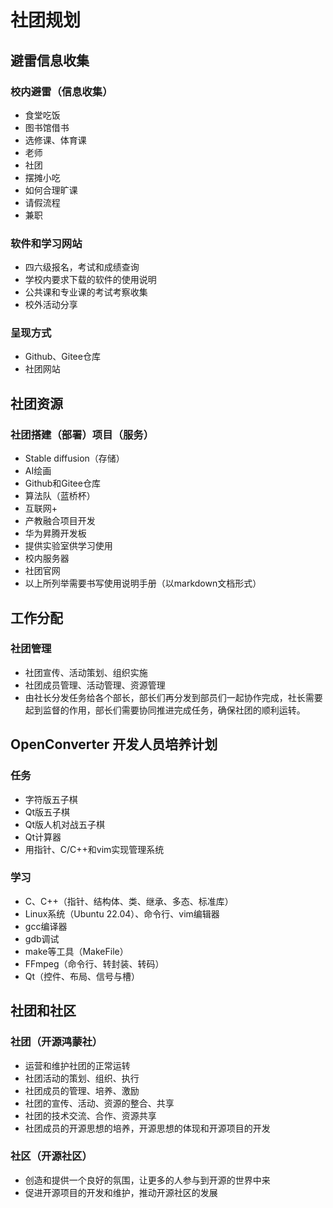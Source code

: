 # 社团规划

## 避雷信息收集

### 校内避雷（信息收集）
- 食堂吃饭
- 图书馆借书
- 选修课、体育课
- 老师
- 社团
- 摆摊小吃
- 如何合理旷课
- 请假流程
- 兼职

### 软件和学习网站
- 四六级报名，考试和成绩查询
- 学校内要求下载的软件的使用说明
- 公共课和专业课的考试考察收集
- 校外活动分享

### 呈现方式
- Github、Gitee仓库
- 社团网站

## 社团资源

### 社团搭建（部署）项目（服务）
- Stable diffusion（存储）
- AI绘画
- Github和Gitee仓库
- 算法队（蓝桥杯）
- 互联网+
- 产教融合项目开发
- 华为昇腾开发板
- 提供实验室供学习使用
- 校内服务器
- 社团官网
- 以上所列举需要书写使用说明手册（以markdown文档形式）

## 工作分配

### 社团管理
- 社团宣传、活动策划、组织实施
- 社团成员管理、活动管理、资源管理
- 由社长分发任务给各个部长，部长们再分发到部员们一起协作完成，社长需要起到监督的作用，部长们需要协同推进完成任务，确保社团的顺利运转。

## OpenConverter 开发人员培养计划

### 任务
- 字符版五子棋
- Qt版五子棋
- Qt版人机对战五子棋
- Qt计算器
- 用指针、C/C++和vim实现管理系统

### 学习
- C、C++（指针、结构体、类、继承、多态、标准库）
- Linux系统（Ubuntu 22.04）、命令行、vim编辑器
- gcc编译器
- gdb调试
- make等工具（MakeFile）
- FFmpeg（命令行、转封装、转码）
- Qt（控件、布局、信号与槽）

## 社团和社区

### 社团（开源鸿蒙社）
- 运营和维护社团的正常运转
- 社团活动的策划、组织、执行
- 社团成员的管理、培养、激励
- 社团的宣传、活动、资源的整合、共享
- 社团的技术交流、合作、资源共享
- 社团成员的开源思想的培养，开源思想的体现和开源项目的开发

### 社区（开源社区）
- 创造和提供一个良好的氛围，让更多的人参与到开源的世界中来
- 促进开源项目的开发和维护，推动开源社区的发展